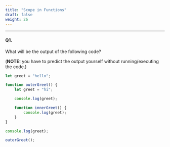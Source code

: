 ```yaml
---
title: "Scope in Functions"
draft: false
weight: 26
---
```


---

#### Q1.

What will be the output of the following code?

(**NOTE:** you have to predict the output yourself without running/executing the code.)

```jsx
let greet = "hello";

function outerGreet() {
    let greet = "hi";

    console.log(greet);

    function innerGreet() {
        console.log(greet);
    }
}

console.log(greet);

outerGreet();
```
